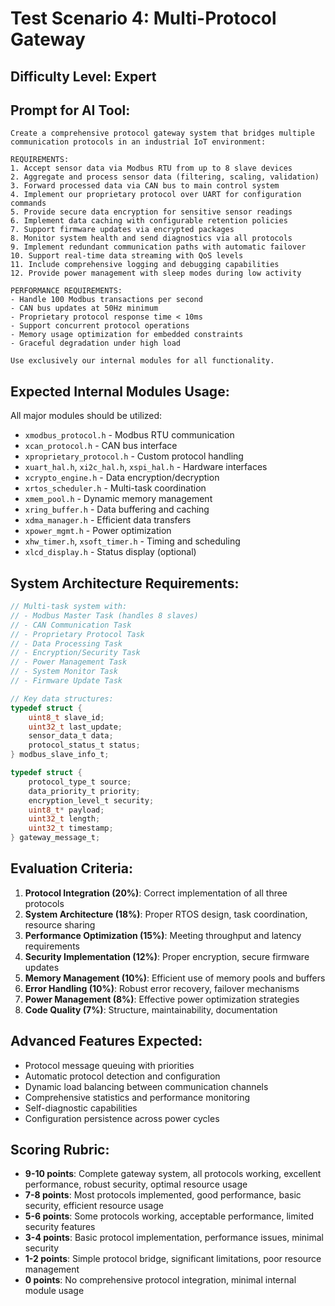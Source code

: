 # Test Scenario 4: Multi-Protocol Gateway

## Difficulty Level: Expert

## Prompt for AI Tool:
```
Create a comprehensive protocol gateway system that bridges multiple communication protocols in an industrial IoT environment:

REQUIREMENTS:
1. Accept sensor data via Modbus RTU from up to 8 slave devices
2. Aggregate and process sensor data (filtering, scaling, validation)
3. Forward processed data via CAN bus to main control system
4. Implement our proprietary protocol over UART for configuration commands
5. Provide secure data encryption for sensitive sensor readings
6. Implement data caching with configurable retention policies
7. Support firmware updates via encrypted packages
8. Monitor system health and send diagnostics via all protocols
9. Implement redundant communication paths with automatic failover
10. Support real-time data streaming with QoS levels
11. Include comprehensive logging and debugging capabilities
12. Provide power management with sleep modes during low activity

PERFORMANCE REQUIREMENTS:
- Handle 100 Modbus transactions per second
- CAN bus updates at 50Hz minimum
- Proprietary protocol response time < 10ms
- Support concurrent protocol operations
- Memory usage optimization for embedded constraints
- Graceful degradation under high load

Use exclusively our internal modules for all functionality.
```

## Expected Internal Modules Usage:
All major modules should be utilized:
- `xmodbus_protocol.h` - Modbus RTU communication
- `xcan_protocol.h` - CAN bus interface
- `xproprietary_protocol.h` - Custom protocol handling
- `xuart_hal.h`, `xi2c_hal.h`, `xspi_hal.h` - Hardware interfaces
- `xcrypto_engine.h` - Data encryption/decryption
- `xrtos_scheduler.h` - Multi-task coordination
- `xmem_pool.h` - Dynamic memory management
- `xring_buffer.h` - Data buffering and caching
- `xdma_manager.h` - Efficient data transfers
- `xpower_mgmt.h` - Power optimization
- `xhw_timer.h`, `xsoft_timer.h` - Timing and scheduling
- `xlcd_display.h` - Status display (optional)

## System Architecture Requirements:
```c
// Multi-task system with:
// - Modbus Master Task (handles 8 slaves)
// - CAN Communication Task
// - Proprietary Protocol Task
// - Data Processing Task
// - Encryption/Security Task
// - Power Management Task
// - System Monitor Task
// - Firmware Update Task

// Key data structures:
typedef struct {
    uint8_t slave_id;
    uint32_t last_update;
    sensor_data_t data;
    protocol_status_t status;
} modbus_slave_info_t;

typedef struct {
    protocol_type_t source;
    data_priority_t priority;
    encryption_level_t security;
    uint8_t* payload;
    uint32_t length;
    uint32_t timestamp;
} gateway_message_t;
```

## Evaluation Criteria:
1. **Protocol Integration (20%)**: Correct implementation of all three protocols
2. **System Architecture (18%)**: Proper RTOS design, task coordination, resource sharing
3. **Performance Optimization (15%)**: Meeting throughput and latency requirements
4. **Security Implementation (12%)**: Proper encryption, secure firmware updates
5. **Memory Management (10%)**: Efficient use of memory pools and buffers
6. **Error Handling (10%)**: Robust error recovery, failover mechanisms
7. **Power Management (8%)**: Effective power optimization strategies
8. **Code Quality (7%)**: Structure, maintainability, documentation

## Advanced Features Expected:
- Protocol message queuing with priorities
- Automatic protocol detection and configuration
- Dynamic load balancing between communication channels
- Comprehensive statistics and performance monitoring
- Self-diagnostic capabilities
- Configuration persistence across power cycles

## Scoring Rubric:
- **9-10 points**: Complete gateway system, all protocols working, excellent performance, robust security, optimal resource usage
- **7-8 points**: Most protocols implemented, good performance, basic security, efficient resource usage
- **5-6 points**: Some protocols working, acceptable performance, limited security features
- **3-4 points**: Basic protocol implementation, performance issues, minimal security
- **1-2 points**: Simple protocol bridge, significant limitations, poor resource management
- **0 points**: No comprehensive protocol integration, minimal internal module usage